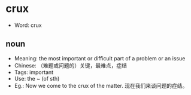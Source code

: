 # crux

- Word: crux

## noun

- Meaning: the most important or difficult part of a problem or an issue
- Chinese: （难题或问题的）关键，最难点，症结
- Tags: important
- Use: the ~ (of sth)
- Eg.: Now we come to the crux of the matter. 现在我们来谈问题的症结。

